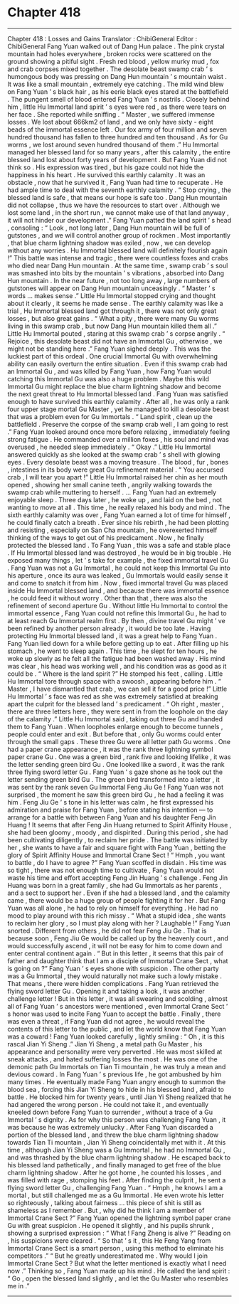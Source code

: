 
# Chapter 418


---

Chapter 418 : Losses and Gains
Translator :
ChibiGeneral
Editor :
ChibiGeneral
Fang Yuan walked out of Dang Hun palace .
The pink crystal mountain had holes everywhere , broken rocks were scattered on the ground showing a pitiful sight . Fresh red blood , yellow murky mud , fox and crab corpses mixed together .
The desolate beast swamp crab ’ s humongous body was pressing on Dang Hun mountain ’ s mountain waist . It was like a small mountain , extremely eye catching .
The mild wind blew on Fang Yuan ’ s black hair , as his eerie black eyes stared at the battlefield .
The pungent smell of blood entered Fang Yuan ’ s nostrils .
Closely behind him , little Hu Immortal land spirit ’ s eyes were red , as there were tears on her face . She reported while sniffing .
“ Master , we suffered immense losses . We lost about 666km2 of land , and we only have sixty - eight beads of the immortal essence left . Our fox army of four million and seven hundred thousand has fallen to three hundred and ten thousand . As for Gu worms , we lost around seven hundred thousand of them .”
Hu Immortal managed her blessed land for so many years , after this calamity , the entire blessed land lost about forty years of development .
But Fang Yuan did not think so .
His expression was tired , but his gaze could not hide the happiness in his heart .
He survived this earthly calamity . It was an obstacle , now that he survived it , Fang Yuan had time to recuperate .
He had ample time to deal with the seventh earthly calamity .
“ Stop crying , the blessed land is safe , that means our hope is safe too . Dang Hun mountain did not collapse , thus we have the resources to start over . Although we lost some land , in the short run , we cannot make use of that land anyway , it will not hinder our development .”
Fang Yuan patted the land spirit ’ s head , consoling : “ Look , not long later , Dang Hun mountain will be full of gutstones , and we will control another group of rockmen . Most importantly , that blue charm lightning shadow was exiled , now , we can develop without any worries . Hu Immortal blessed land will definitely flourish again !”
This battle was intense and tragic , there were countless foxes and crabs who died near Dang Hun mountain . At the same time , swamp crab ’ s soul was smashed into bits by the mountain ’ s vibrations , absorbed into Dang Hun mountain .
In the near future , not too long away , large numbers of gutstones will appear on Dang Hun mountain unceasingly .
“ Master ’ s words … makes sense .” Little Hu Immortal stopped crying and thought about it clearly , it seems he made sense .
The earthly calamity was like a trial , Hu Immortal blessed land got through it , there was not only great losses , but also great gains .
“ What a pity , there were many Gu worms living in this swamp crab , but now Dang Hun mountain killed them all .” Little Hu Immortal pouted , staring at this swamp crab ’ s corpse angrily .
“ Rejoice , this desolate beast did not have an Immortal Gu , otherwise , we might not be standing here .” Fang Yuan sighed deeply .
This was the luckiest part of this ordeal .
One crucial Immortal Gu with overwhelming ability can easily overturn the entire situation .
Even if this swamp crab had an Immortal Gu , and was killed by Fang Yuan , how Fang Yuan would catching this Immortal Gu was also a huge problem .
Maybe this wild Immortal Gu might replace the blue charm lightning shadow and become the next great threat to Hu Immortal blessed land .
Fang Yuan was satisfied enough to have survived this earthly calamity .
After all , he was only a rank four upper stage mortal Gu Master , yet he managed to kill a desolate beast that was a problem even for Gu Immortals .
“ Land spirit , clean up the battlefield . Preserve the corpse of the swamp crab well , I am going to rest .” Fang Yuan looked around once more before relaxing , immediately feeling strong fatigue .
He commanded over a million foxes , his soul and mind was overused , he needed sleep immediately .
“ Okay .” Little Hu Immortal answered quickly as she looked at the swamp crab ’ s shell with glowing eyes .
Every desolate beast was a moving treasure .
The blood , fur , bones , intestines in its body were great Gu refinement material .
“ You accursed crab , I will tear you apart !” Little Hu Immortal raised her chin as her mouth opened , showing her small canine teeth , angrily walking towards the swamp crab while muttering to herself .
…
Fang Yuan had an extremely enjoyable sleep .
Three days later , he woke up , and laid on the bed , not wanting to move at all .
This time , he really relaxed his body and mind .
The sixth earthly calamity was over , Fang Yuan earned a lot of time for himself , he could finally catch a breath .
Ever since his rebirth , he had been plotting and resisting , especially on San Cha mountain , he overexerted himself thinking of the ways to get out of his predicament .
Now , he finally protected the blessed land . To Fang Yuan , this was a safe and stable place .
If Hu Immortal blessed land was destroyed , he would be in big trouble .
He exposed many things , let ’ s take for example , the fixed immortal travel Gu .
Fang Yuan was not a Gu Immortal , he could not keep this Immortal Gu into his aperture , once its aura was leaked , Gu Immortals would easily sense it and come to snatch it from him .
Now , fixed immortal travel Gu was placed inside Hu Immortal blessed land , and because there was immortal essence , he could feed it without worry .
Other than that , there was also the refinement of second aperture Gu .
Without little Hu Immortal to control the immortal essence , Fang Yuan could not refine this Immortal Gu , he had to at least reach Gu Immortal realm first . By then , divine travel Gu might ’ ve been refined by another person already , it would be too late .
Having protecting Hu Immortal blessed land , it was a great help to Fang Yuan .
Fang Yuan lied down for a while before getting up to eat . After filling up his stomach , he went to sleep again .
This time , he slept for ten hours , he woke up slowly as he felt all the fatigue had been washed away . His mind was clear , his head was working well , and his condition was as good as it could be .
“ Where is the land spirit ?” He stomped his feet , calling .
Little Hu Immortal tore through space with a swoosh , appearing before him .
“ Master , I have dismantled that crab , we can sell it for a good price !” Little Hu Immortal ’ s face was red as she was extremely satisfied at breaking apart the culprit for the blessed land ’ s predicament .
“ Oh right , master , there are three letters here , they were sent in from the loophole on the day of the calamity .” Little Hu Immortal said , taking out three Gu and handed them to Fang Yuan .
When loopholes enlarge enough to become tunnels , people could enter and exit . But before that , only Gu worms could enter through the small gaps .
These three Gu were all letter path Gu worms .
One had a paper crane appearance , it was the rank three lightning symbol paper crane Gu . One was a green bird , rank five and looking lifelike , it was the letter sending green bird Gu . One looked like a sword , it was the rank three flying sword letter Gu .
Fang Yuan ’ s gaze shone as he took out the letter sending green bird Gu .
The green bird transformed into a letter , it was sent by the rank seven Gu Immortal Feng Jiu Ge !
Fang Yuan was not surprised , the moment he saw this green bird Gu , he had a feeling it was him .
Feng Jiu Ge ’ s tone in his letter was calm , he first expressed his admiration and praise for Fang Yuan , before stating his intention — to arrange for a battle with between Fang Yuan and his daughter Feng Jin Huang !
It seems that after Feng Jin Huang returned to Spirit Affinity House , she had been gloomy , moody , and dispirited . During this period , she had been cultivating diligently , to reclaim her pride . The battle was initiated by her , she wants to have a fair and square fight with Fang Yuan , betting the glory of Spirit Affinity House and Immortal Crane Sect !
“ Hmph , you want to battle , do I have to agree ?” Fang Yuan scoffed in disdain .
His time was so tight , there was not enough time to cultivate , Fang Yuan would not waste his time and effort accepting Feng Jin Huang ’ s challenge .
Feng Jin Huang was born in a great family , she had Gu Immortals as her parents , and a sect to support her . Even if she had a blessed land , and the calamity came , there would be a huge group of people fighting it for her .
But Fang Yuan was all alone , he had to rely on himself for everything . He had no mood to play around with this rich missy .
“ What a stupid idea , she wants to reclaim her glory , so I must play along with her ? Laughable !” Fang Yuan snorted . Different from others , he did not fear Feng Jiu Ge . That is because soon , Feng Jiu Ge would be called up by the heavenly court , and would successfully ascend , it will not be easy for him to come down and enter central continent again .
“ But in this letter , it seems that this pair of father and daughter think that I am a disciple of Immortal Crane Sect , what is going on ?” Fang Yuan ’ s eyes shone with suspicion .
The other party was a Gu Immortal , they would naturally not make such a lowly mistake . That means , there were hidden complications .
Fang Yuan retrieved the flying sword letter Gu .
Opening it and taking a look , it was another challenge letter !
But in this letter , it was all swearing and scolding , almost all of Fang Yuan ’ s ancestors were mentioned , even Immortal Crane Sect ’ s honor was used to incite Fang Yuan to accept the battle . Finally , there was even a threat , if Fang Yuan did not agree , he would reveal the contents of this letter to the public , and let the world know that Fang Yuan was a coward !
Fang Yuan looked carefully , lightly smiling : “ Oh , it is this rascal Jian Yi Sheng .”
Jian Yi Sheng , a metal path Gu Master , his appearance and personality were very perverted . He was most skilled at sneak attacks , and hated suffering losses the most .
He was one of the demonic path Gu Immortals on Tian Ti mountain , he was truly a mean and devious coward .
In Fang Yuan ’ s previous life , he got ambushed by him many times . He eventually made Fang Yuan angry enough to summon the blood sea , forcing this Jian Yi Sheng to hide in his blessed land , afraid to battle . He blocked him for twenty years , until Jian Yi Sheng realized that he had angered the wrong person . He could not take it , and eventually kneeled down before Fang Yuan to surrender , without a trace of a Gu Immortal ’ s dignity .
As for why this person was challenging Fang Yuan , it was because he was extremely unlucky .
After Fang Yuan discarded a portion of the blessed land , and threw the blue charm lightning shadow towards Tian Ti mountain , Jian Yi Sheng coincidentally met with it .
At this time , although Jian Yi Sheng was a Gu Immortal , he had no Immortal Gu , and was thrashed by the blue charm lightning shadow . He escaped back to his blessed land pathetically , and finally managed to get free of the blue charm lightning shadow .
After he got home , he counted his losses , and was filled with rage , stomping his feet . After finding the culprit , he sent a flying sword letter Gu , challenging Fang Yuan .
“ Hmph , he knows I am a mortal , but still challenged me as a Gu Immortal . He even wrote his letter so righteously , talking about fairness … this piece of shit is still as shameless as I remember . But , why did he think I am a member of Immortal Crane Sect ?”
Fang Yuan opened the lightning symbol paper crane Gu with great suspicion .
He opened it slightly , and his pupils shrunk , showing a surprised expression : “ What ! Fang Zheng is alive ?”
Reading on , his suspicions were cleared .
“ So that ’ s it , this He Feng Yang from Immortal Crane Sect is a smart person , using this method to eliminate his competitors .”
“ But he greatly underestimated me . Why would I join Immortal Crane Sect ? But what the letter mentioned is exactly what I need now .”
Thinking so , Fang Yuan made up his mind .
He called the land spirit : “ Go , open the blessed land slightly , and let the Gu Master who resembles me in .”

---

